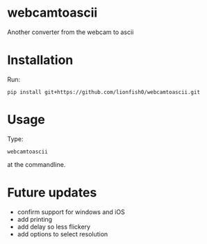 # webcamtoascii
Another converter from the webcam to ascii

# Installation
Run:

```pip install git+https://github.com/lionfish0/webcamtoascii.git```

# Usage
Type:

```webcamtoascii```

at the commandline.

# Future updates

 - confirm support for windows and iOS
 - add printing
 - add delay so less flickery
 - add options to select resolution
